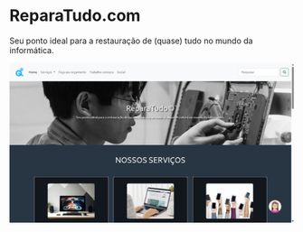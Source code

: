 # ReparaTudo.com


Seu ponto ideal para a restauração de (quase) tudo no mundo da informática.

<a href="https://feferreira.github.io/ReparaTudo.com"><img src="./preview.png"></a>
